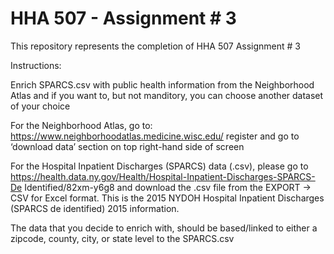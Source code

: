 
# HHA 507 - Assignment # 3

This repository represents the completion of HHA 507 Assignment # 3

Instructions:

Enrich SPARCS.csv with public health information from the Neighborhood Atlas and if you want to, but not manditory, you can choose another dataset of your choice

For the Neighborhood Atlas, go to: https://www.neighborhoodatlas.medicine.wisc.edu/ register and go to ‘download data’ section on top right-hand side of screen

For the Hospital Inpatient Discharges (SPARCS) data (.csv), please go to https://health.data.ny.gov/Health/Hospital-Inpatient-Discharges-SPARCS-De Identified/82xm-y6g8 and download the .csv file from the EXPORT -> CSV for Excel format. This is the 2015 NYDOH Hospital Inpatient Discharges (SPARCS de identified) 2015 information.  

The data that you decide to enrich with, should be based/linked to either a zipcode, county, city, or state level to the SPARCS.csv
